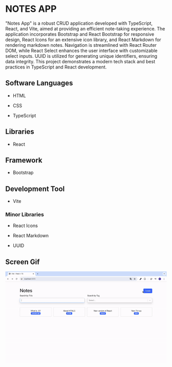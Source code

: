 <h1>NOTES APP</h1>

"Notes App" is a robust CRUD application developed with TypeScript, React, and Vite, aimed at providing an efficient note-taking experience. The application incorporates Bootstrap and React Bootstrap for responsive design, React Icons for an extensive icon library, and React Markdown for rendering markdown notes. Navigation is streamlined with React Router DOM, while React Select enhances the user interface with customizable select inputs. UUID is utilized for generating unique identifiers, ensuring data integrity. This project demonstrates a modern tech stack and best practices in TypeScript and React development.

<h2> Software Languages </h2>

- HTML

- CSS

- TypeScript

<h2> Libraries </h2>

- React


<h2> Framework </h2>

- Bootstrap

<h2> Development Tool </h2>

- Vite

<h3> Minor Libraries </h3>

- React Icons

- React Markdown

- UUID

<h2> Screen Gif </h2>

![](note.gif)


